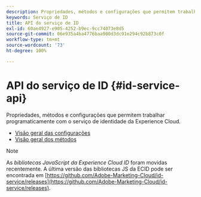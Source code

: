 ```yaml
---
description: Propriedades, métodos e configurações que permitem trabalhar programaticamente com o serviço de identidade da Experience Cloud.
keywords: Serviço de ID
title: API do serviço de ID
exl-id: 60ae4927-e905-4252-b9ec-9cc74073e8d5
source-git-commit: 06e935a4ba4776baa900d3dc91e294c92b873c0f
workflow-type: tm+mt
source-wordcount: '73'
ht-degree: 100%

---
```


# API do serviço de ID {#id-service-api}

Propriedades, métodos e configurações que permitem trabalhar programaticamente com o serviço de identidade da Experience Cloud.

* [Visão geral das configurações](function-vars/function-vars.md)
* [Visão geral dos métodos](get-set/get-set.md)

>[!NOTE]
>
>As *bibliotecas JavaScript da Experience Cloud ID* foram movidas recentemente. A última versão das bibliotecas JS da ECID pode ser encontrada em [https://github.com/Adobe-Marketing-Cloud/id-service/releases](https://github.com/Adobe-Marketing-Cloud/id-service/releases).
